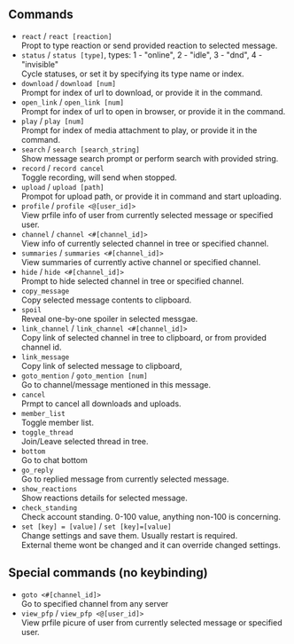 ## Commands
- `react` / `react [reaction]`  
    Propt to type reaction or send provided reaction to selected message.
- `status` / `status [type]`, types: 1 - "online", 2 - "idle", 3 - "dnd", 4 - "invisible"  
    Cycle statuses, or set it by specifying its type name or index.  
- `download` / `download [num]`  
    Prompt for index of url to download, or provide it in the command.
- `open_link` / `open_link [num]`  
    Prompt for index of url to open in browser, or provide it in the command.
- `play` / `play [num]`  
    Prompt for index of media attachment to play, or provide it in the command.
- `search` / `search [search_string]`  
    Show message search prompt or perform search with provided string.
- `record` / `record cancel`  
    Toggle recording, will send when stopped.
- `upload` / `upload [path]`  
    Prompot for upload path, or provide it in command and start uploading.
- `profile` / `profile <@[user_id]>`  
    View prfile info of user from currently selected message or specified user.
- `channel` / `channel <#[channel_id]>`  
    View info of currently selected channel in tree or specified channel.
- `summaries` / `summaries <#[channel_id]>`  
    View summaries of currently active channel or specified channel.
- `hide` / `hide <#[channel_id]>`  
    Prompt to hide selected channel in tree or specified channel.
- `copy_message`  
    Copy selected message contents to clipboard.
- `spoil`  
    Reveal one-by-one spoiler in selected messgae.
- `link_channel` / `link_channel <#[channel_id]>`  
    Copy link of selected channel in tree to clipboard, or from provided channel id.
- `link_message`  
    Copy link of selected message to clipboard,
- `goto_mention` / `goto_mention [num]`  
    Go to channel/message mentioned in this message.
- `cancel`  
    Prmpt to cancel all downloads and uploads.
- `member_list`  
    Toggle member list.
- `toggle_thread`  
    Join/Leave selected thread in tree.
- `bottom`  
    Go to chat bottom
- `go_reply`  
    Go to replied message from currently selected message.
- `show_reactions`  
    Show reactions details for selected message.
- `check_standing`  
    Check account standing. 0-100 value, anything non-100 is concerning.  
- `set [key] = [value]` / `set [key]=[value]`  
    Change settings and save them. Usually restart is required.  
    External theme wont be changed and it can override changed settings.  


## Special commands (no keybinding)
- `goto <#[channel_id]>`  
    Go to specified channel from any server
- `view_pfp` / `view_pfp <@[user_id]>`  
    View prfile picure of user from currently selected message or specified user.
